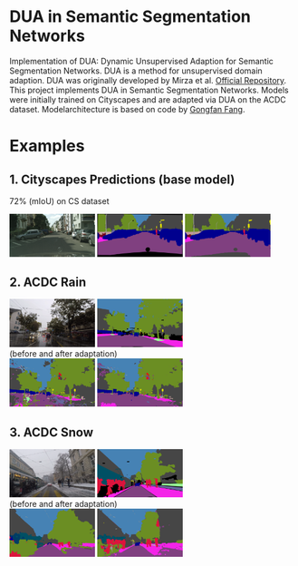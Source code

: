 # DUA in Semantic Segmentation Networks
Implementation of DUA: Dynamic Unsupervised Adaption for Semantic Segmentation Networks. DUA is a method for unsupervised domain adaption. DUA was originally developed by Mirza et al. [Official Repository](https://github.com/jmiemirza/DUA). 
This project implements DUA in Semantic Segmentation Networks. Models were initially trained on Cityscapes and are adapted via DUA on the ACDC dataset. Modelarchitecture is based on code by [Gongfan Fang](https://github.com/VainF/DeepLabV3Plus-Pytorch/tree/master).

# Examples

## 1. Cityscapes Predictions (base model)
72% (mIoU) on CS dataset
<div>
<img src="samples/test_image_CS.png"   width="30%">
<img src="samples/test_target_CS.png"    width="30%">
<img src="samples/test_pred_CS.png"  width="30%">
</div>

## 2. ACDC Rain
<div>
<img src="samples/test_image_rain.png"   width="30%">
<img src="samples/test_target_rain_7.png"    width="30%">
</div>
(before and after adaptation)
<div>
 <img src="samples/test_pred_rain_base.png" width="30%"/>
<img src="samples/test_pred_rain_adapted.png" width="30%" />
</div>

## 3. ACDC Snow
<div>
<img src="samples/test_image_snow_1.png"   width="30%">
<img src="samples/test_target_snow_1.png"    width="30%">
</div>
(before and after adaptation)
<div>
 <img src="samples/test_pred_snow_base_1.png" width="30%"/>
<img src="samples/test_pred_snow_adapted_1.png" width="30%" />
</div>

